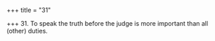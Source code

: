 +++
title = "31"

+++
31. To speak the truth before the judge is more important than all (other) duties.
